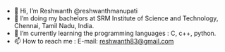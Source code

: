 - 👋 Hi, I’m Reshwanth @reshwanthmanupati
- 👀 I’m doing my bachelors at SRM Institute of Science and Technology, Chennai, Tamil Nadu, India.
- 🌱 I’m currently learning the programming languages : C, c++, python.
- 📫 How to reach me :  E-mail: reshwanth83@gmail.com

<!---
reshwanthmanupati/reshwanthmanupati is a ✨ special ✨ repository because its `README.md` (this file) appears on your GitHub profile.
You can click the Preview link to take a look at your changes.
--->
